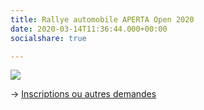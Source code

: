 ```yaml
---
title: Rallye automobile APERTA Open 2020
date: 2020-03-14T11:36:44.000+00:00
socialshare: true

---
```

[![](/img/rallye2020.png)](mailto:board@aperta.lu?Subject=Rallye%202020)

&rarr; [Inscriptions ou autres demandes](mailto:board@aperta.lu?Subject=Rallye%202020)
